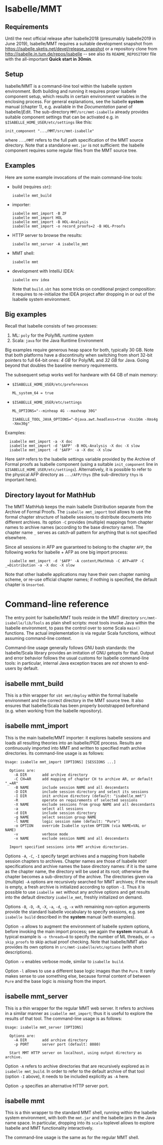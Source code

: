Isabelle/MMT
============

## Requirements

Until the next official release after Isabelle2018 (presumably Isabelle2019
in June 2019), Isabelle/MMT requires a suitable development snapshot from
https://isabelle.sketis.net/devel/release_snapshot or a repository clone
from http://isabelle.in.tum.de/repos/isabelle -- see also its
`README_REPOSITORY` file with the all-important **Quick start in 30min**.


## Setup

Isabelle/MMT is a command-line tool within the Isabelle system environment.
Both building and running it requires proper Isabelle component setup, which
results in certain environment variables in the enclosing process. For
general explanations, see the Isabelle **system** manual (chapter 1), e.g.
available in the *Documentation* panel of Isabelle/jEdit. The sub-directory
`MMT/src/mmt-isabelle` already provides suitable component settings that can
be activated e.g. in ```$ISABELLE_HOME_USER/etc/settings``` like this:

    init_component ".../MMT/src/mmt-isabelle"

where `.../MMT` refers to the full path specification of the MMT source
directory. Note that a standalone `mmt.jar` is not sufficient: the Isabelle
component requires some regular files from the MMT source tree.


## Examples

Here are some example invocations of the main command-line tools:

* build (requires `sbt`):

      isabelle mmt_build

* importer:

      isabelle mmt_import -B ZF
      isabelle mmt_import HOL
      isabelle mmt_import -B HOL-Analysis
      isabelle mmt_import -o record_proofs=2 -B HOL-Proofs

* HTTP server to browse the results:

      isabelle mmt_server -A isabelle_mmt

* MMT shell:

      isabelle mmt

* development with IntelliJ IDEA:

      isabelle env idea

  Note that ```build.sbt``` has some tricks on conditional project
  composition: it requires to re-initialize the IDEA project after dropping
  in or out of the Isabelle system environment.


## Big examples

Recall that Isabelle consists of two processes:

  1. ML: `poly` for the Poly/ML runtime system
  2. Scala: `java` for the Java Runtime Environment

Big examples require generous heap space for both, typically 30 GB. Note
that both platforms have a discontinuity when switching from short 32-bit
pointers to full 64-bit ones: *4 GB* for Poly/ML and *32 GB* for Java. Going
beyond that doubles the baseline memory requirements.

The subsequent setup works well for hardware with 64 GB of main memory:

  * `$ISABELLE_HOME_USER/etc/preferences`

        ML_system_64 = true

  * `$ISABELLE_HOME_USER/etc/settings`

        ML_OPTIONS="--minheap 4G --maxheap 30G"

        ISABELLE_TOOL_JAVA_OPTIONS="-Djava.awt.headless=true -Xss16m -Xms4g -Xmx30g"

Examples:

      isabelle mmt_import -a -X doc
      isabelle mmt_import -d '$AFP' -B HOL-Analysis -X doc -X slow
      isabelle mmt_import -d '$AFP' -a -X doc -X slow

Here `$AFP` refers to the Isabelle settings variable provided by the Archive
of Formal proofs as Isabelle component (using a suitable `init_component`
line in `$ISABELLE_HOME_USER/etc/settings`). Alternatively, it is possible
to refer to the physical AFP directory as `.../AFP/thys` (the sub-directory
`thys` is important here).


## Directory layout for MathHub

The MMT MathHub keeps the main Isabelle Distribution separate from the
Archive of Formal Proofs. The `isabelle mmt_import` tool allows to use the
formal chapter structure of Isabelle sessions to distribute documents into
different archives. Its option `-C` provides (multiple) mappings from
chapter names to archive names (according to the base directory name). The
chapter name `_` serves as catch-all pattern for anything that is not
specified elsewhere.

Since all sessions in AFP are guaranteed to belong to the chapter `AFP`, the
following works for Isabelle + AFP as one big import process:

      isabelle mmt_import -d '$AFP' -A content/MathHub -C AFP=AFP -C _=Distribution -a -X doc -X slow

Note that other Isabelle applications may have their own chapter naming
scheme, or re-use official chapter names; if nothing is specified, the
default chapter is `Unsorted`.


Command-line reference
======================

The entry point for Isabelle/MMT tools reside in the MMT directory
`src/mmt-isabelle/lib/Tools` as plain shell scripts: most tools invoke Java
within the Isabelle environment, to pass the control over to some Scala
`main()` functions. The actual implementation is via regular Scala
functions, without assuming command-line context.

Command-line usage generally follows GNU bash standards: the Isabelle/Scala
library provides an imitation of GNU getopts for that. Output and error
behavior follows the usual customs for Isabelle command-line tools: in
particular, internal Java exception traces are *not* shown to end-users by
default.


## isabelle mmt_build

This is a thin wrapper for `sbt mmt/deploy` within the formal Isabelle
environment and the correct directory in the MMT source tree. It also
ensures that Isabelle/Scala has been properly bootstrapped beforehand (e.g.
when working from the Isabelle repository).


## isabelle mmt_import

This is the main Isabelle/MMT importer: it explores Isabelle sessions and
loads all resulting theories into an Isabelle/PIDE process. Results are
continuously imported into MMT and written to specified math archive
directories. Its command-line usage is as follows:

    Usage: isabelle mmt_import [OPTIONS] [SESSIONS ...]

      Options are:
        -A DIR       add archive directory
        -C CH=AR     add mapping of chapter CH to archive AR, or default "_=AR"
        -B NAME      include session NAME and all descendants
        -D DIR       include session directory and select its sessions
        -I DIR       init archive directory (default: "isabelle_mmt")
        -R           operate on requirements of selected sessions
        -X NAME      exclude sessions from group NAME and all descendants
        -a           select all sessions
        -d DIR       include session directory
        -g NAME      select session group NAME
        -l NAME      logic session name (default: "Pure")
        -o OPTION    override Isabelle system OPTION (via NAME=VAL or NAME)
        -v           verbose mode
        -x NAME      exclude session NAME and all descendants

      Import specified sessions into MMT archive directories.

Options `-A`, `-C`, `-I` specify target archives and a mapping from Isabelle
session chapters to archives. Chapter names are those of Isabelle `ROOT`
specifications and archive names the base directory names: if it is the same
as the chapter name, the directory will be used at its root; otherwise the
chapter becomes a sub-directory of the archive. The directories given via
(multiple) `-A` options are recursively searched for MMT archives; if the
result is empty, a fresh archive is initialized according to option `-I`.
Thus it is possible to use `isabelle mmt` without any archive options and
get results into the default directory `isabelle_mmt`, freshly initialized
on demand.

Options `-B`, `-D`, `-R`, `-X`, `-a`, `-d`, `-g`, `-x` with remaining
non-option arguments provide the standard Isabelle vocabulary to specify
sessions, e.g. see `isabelle build` described in the **system** manual (with
examples).

Option `-o` allows to augment the environment of Isabelle system options,
before invoking the main import process; see again the **system** manual. A
typical example is `-o threads=8` to specify the number of ML threads, or
`-o skip_proofs` to skip actual proof checking. Note that Isabelle/MMT also
provides its own options in `src/mmt-isabelle/etc/options` (with short
descriptions).

Option `-v` enables verbose mode, similar to `isabelle build`.

Option `-l` allows to use a different base logic images than the `Pure`. It
rarely makes sense to use something else, because formal content of between
`Pure` and the base logic is *missing* from the import.


## isabelle mmt_server

This is a thin wrapper for the regular MMT web server. It refers to archives
in a similar manner as `isabelle mmt_import`; thus it is useful to explore
the results of that tool. The command-line usage is as follows:

    Usage: isabelle mmt_server [OPTIONS]

      Options are:
        -A DIR       add archive directory
        -p PORT      server port (default: 8080)

      Start MMT HTTP server on localhost, using output directory as archive.

Option `-A` refers to archive directories that are recursively explored as
in `isabelle mmt_build`. In order to refer to the default archive of that
tool (option `-I` above), it needs to be included explicitly as `-A` here.

Option `-p` specifies an alternative HTTP server port.


## isabelle mmt

This is a thin wrapper to the standard MMT shell, running within the
Isabelle system environment, with both the `mmt.jar` and the Isabelle jars
in the Java name space. In particular, dropping into its `scala` toplevel
allows to explore Isabelle and MMT functionality interactively.

The command-line usage is the same as for the regular MMT shell.
